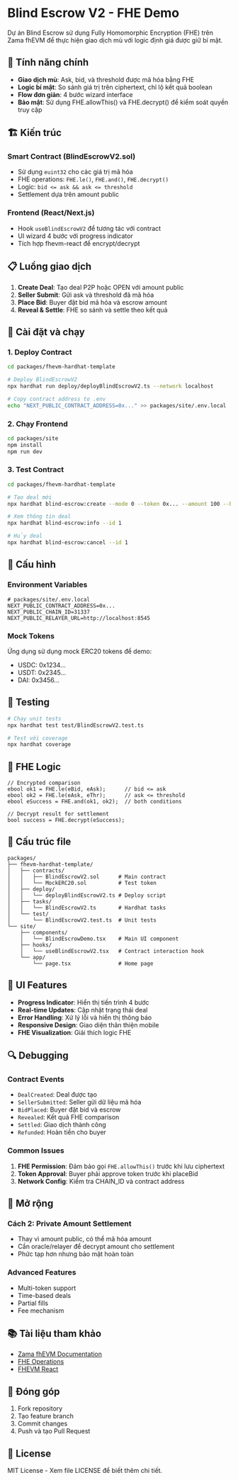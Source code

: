 # Blind Escrow V2 - FHE Demo

Dự án Blind Escrow sử dụng Fully Homomorphic Encryption (FHE) trên Zama fhEVM để thực hiện giao dịch mù với logic định giá được giữ bí mật.

## 🎯 Tính năng chính

- **Giao dịch mù**: Ask, bid, và threshold được mã hóa bằng FHE
- **Logic bí mật**: So sánh giá trị trên ciphertext, chỉ lộ kết quả boolean
- **Flow đơn giản**: 4 bước wizard interface
- **Bảo mật**: Sử dụng FHE.allowThis() và FHE.decrypt() để kiểm soát quyền truy cập

## 🏗️ Kiến trúc

### Smart Contract (BlindEscrowV2.sol)
- Sử dụng `euint32` cho các giá trị mã hóa
- FHE operations: `FHE.le()`, `FHE.and()`, `FHE.decrypt()`
- Logic: `bid <= ask && ask <= threshold`
- Settlement dựa trên amount public

### Frontend (React/Next.js)
- Hook `useBlindEscrowV2` để tương tác với contract
- UI wizard 4 bước với progress indicator
- Tích hợp fhevm-react để encrypt/decrypt

## 📋 Luồng giao dịch

1. **Create Deal**: Tạo deal P2P hoặc OPEN với amount public
2. **Seller Submit**: Gửi ask và threshold đã mã hóa
3. **Place Bid**: Buyer đặt bid mã hóa và escrow amount
4. **Reveal & Settle**: FHE so sánh và settle theo kết quả

## 🚀 Cài đặt và chạy

### 1. Deploy Contract

```bash
cd packages/fhevm-hardhat-template

# Deploy BlindEscrowV2
npx hardhat run deploy/deployBlindEscrowV2.ts --network localhost

# Copy contract address to .env
echo "NEXT_PUBLIC_CONTRACT_ADDRESS=0x..." >> packages/site/.env.local
```

### 2. Chạy Frontend

```bash
cd packages/site
npm install
npm run dev
```

### 3. Test Contract

```bash
cd packages/fhevm-hardhat-template

# Tạo deal mới
npx hardhat blind-escrow:create --mode 0 --token 0x... --amount 100 --buyer 0x...

# Xem thông tin deal
npx hardhat blind-escrow:info --id 1

# Hủy deal
npx hardhat blind-escrow:cancel --id 1
```

## 🔧 Cấu hình

### Environment Variables

```env
# packages/site/.env.local
NEXT_PUBLIC_CONTRACT_ADDRESS=0x...
NEXT_PUBLIC_CHAIN_ID=31337
NEXT_PUBLIC_RELAYER_URL=http://localhost:8545
```

### Mock Tokens

Ứng dụng sử dụng mock ERC20 tokens để demo:
- USDC: 0x1234...
- USDT: 0x2345...
- DAI: 0x3456...

## 🧪 Testing

```bash
# Chạy unit tests
npx hardhat test test/BlindEscrowV2.test.ts

# Test với coverage
npx hardhat coverage
```

## 🔐 FHE Logic

```solidity
// Encrypted comparison
ebool ok1 = FHE.le(eBid, eAsk);      // bid <= ask
ebool ok2 = FHE.le(eAsk, eThr);      // ask <= threshold  
ebool eSuccess = FHE.and(ok1, ok2);  // both conditions

// Decrypt result for settlement
bool success = FHE.decrypt(eSuccess);
```

## 📁 Cấu trúc file

```
packages/
├── fhevm-hardhat-template/
│   ├── contracts/
│   │   ├── BlindEscrowV2.sol      # Main contract
│   │   └── MockERC20.sol          # Test token
│   ├── deploy/
│   │   └── deployBlindEscrowV2.ts # Deploy script
│   ├── tasks/
│   │   └── BlindEscrowV2.ts       # Hardhat tasks
│   └── test/
│       └── BlindEscrowV2.test.ts  # Unit tests
└── site/
    ├── components/
    │   └── BlindEscrowDemo.tsx    # Main UI component
    ├── hooks/
    │   └── useBlindEscrowV2.tsx   # Contract interaction hook
    └── app/
        └── page.tsx               # Home page
```

## 🎨 UI Features

- **Progress Indicator**: Hiển thị tiến trình 4 bước
- **Real-time Updates**: Cập nhật trạng thái deal
- **Error Handling**: Xử lý lỗi và hiển thị thông báo
- **Responsive Design**: Giao diện thân thiện mobile
- **FHE Visualization**: Giải thích logic FHE

## 🔍 Debugging

### Contract Events
- `DealCreated`: Deal được tạo
- `SellerSubmitted`: Seller gửi dữ liệu mã hóa
- `BidPlaced`: Buyer đặt bid và escrow
- `Revealed`: Kết quả FHE comparison
- `Settled`: Giao dịch thành công
- `Refunded`: Hoàn tiền cho buyer

### Common Issues
1. **FHE Permission**: Đảm bảo gọi `FHE.allowThis()` trước khi lưu ciphertext
2. **Token Approval**: Buyer phải approve token trước khi placeBid
3. **Network Config**: Kiểm tra CHAIN_ID và contract address

## 🚀 Mở rộng

### Cách 2: Private Amount Settlement
- Thay vì amount public, có thể mã hóa amount
- Cần oracle/relayer để decrypt amount cho settlement
- Phức tạp hơn nhưng bảo mật hoàn toàn

### Advanced Features
- Multi-token support
- Time-based deals
- Partial fills
- Fee mechanism

## 📚 Tài liệu tham khảo

- [Zama fhEVM Documentation](https://docs.zama.ai/fhevm)
- [FHE Operations](https://docs.zama.ai/fhevm/getting-started/fhe-operations)
- [FHEVM React](https://docs.zama.ai/fhevm/getting-started/fhevm-react)

## 🤝 Đóng góp

1. Fork repository
2. Tạo feature branch
3. Commit changes
4. Push và tạo Pull Request

## 📄 License

MIT License - Xem file LICENSE để biết thêm chi tiết.

